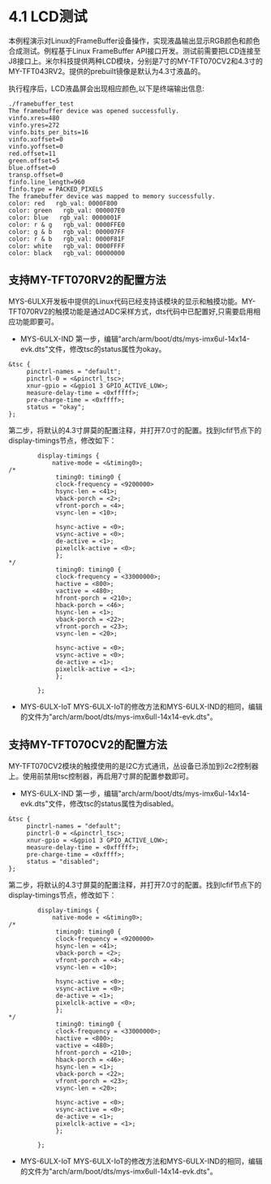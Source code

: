 # 4.1 LCD测试

本例程演示对Linux的FrameBuffer设备操作，实现液晶输出显示RGB颜色和颜色合成测试。例程基于Linux FrameBuffer API接口开发。测试前需要把LCD连接至J8接口上。米尔科技提供两种LCD模块，分别是7寸的MY-TFT070CV2和4.3寸的MY-TFT043RV2。提供的prebuilt镜像是默认为4.3寸液晶的。

执行程序后，LCD液晶屏会出现相应颜色,以下是终端输出信息:

```
./framebuffer_test
The framebuffer device was opened successfully.
vinfo.xres=480
vinfo.yres=272
vinfo.bits_per_bits=16
vinfo.xoffset=0
vinfo.yoffset=0
red.offset=11
green.offset=5
blue.offset=0
transp.offset=0
finfo.line_length=960
finfo.type = PACKED_PIXELS
The framebuffer device was mapped to memory successfully.
color: red   rgb_val: 0000F800
color: green   rgb_val: 000007E0
color: blue   rgb_val: 0000001F
color: r & g   rgb_val: 0000FFE0
color: g & b   rgb_val: 000007FF
color: r & b   rgb_val: 0000F81F
color: white   rgb_val: 0000FFFF
color: black   rgb_val: 00000000
```

## 支持MY-TFT070RV2的配置方法

MYS-6ULX开发板中提供的Linux代码已经支持该模块的显示和触摸功能。MY-TFT070RV2的触摸功能是通过ADC采样方式，dts代码中已配置好,只需要启用相应功能即要可。

* MYS-6ULX-IND
第一步，编辑"arch/arm/boot/dts/mys-imx6ul-14x14-evk.dts"文件，修改tsc的status属性为okay。
```
&tsc {
     pinctrl-names = "default";
     pinctrl-0 = <&pinctrl_tsc>;
     xnur-gpio = <&gpio1 3 GPIO_ACTIVE_LOW>;
     measure-delay-time = <0xfffff>;
     pre-charge-time = <0xffff>;
     status = "okay";
};
```
第二步，将默认的4.3寸屏莫的配置注释，并打开7.0寸的配置。找到lcfif节点下的display-timings节点，修改如下：
```
        display-timings {
            native-mode = <&timing0>;
/*
             timing0: timing0 {
             clock-frequency = <9200000>
             hsync-len = <41>;
             vback-porch = <2>;
             vfront-porch = <4>;
             vsync-len = <10>;
 
             hsync-active = <0>;
             vsync-active = <0>;
             de-active = <1>;
             pixelclk-active = <0>;
             };
*/
             timing0: timing0 {
             clock-frequency = <33000000>;
             hactive = <800>;
             vactive = <480>;
             hfront-porch = <210>;
             hback-porch = <46>;
             hsync-len = <1>;
             vback-porch = <22>;
             vfront-porch = <23>;
             vsync-len = <20>;
 
             hsync-active = <0>;
             vsync-active = <0>;
             de-active = <1>;
             pixelclk-active = <1>;
             };
 
        };
```

* MYS-6ULX-IoT
MYS-6ULX-IoT的修改方法和MYS-6ULX-IND的相同，编辑的文件为"arch/arm/boot/dts/mys-imx6ull-14x14-evk.dts"。

## 支持MY-TFT070CV2的配置方法

MY-TFT070CV2模块的触摸使用的是I2C方式通讯，丛设备已添加到i2c2控制器上。使用前禁用tsc控制器，再启用7寸屏的配置参数即可。

* MYS-6ULX-IND
第一步，编辑"arch/arm/boot/dts/mys-imx6ul-14x14-evk.dts"文件，修改tsc的status属性为disabled。
```
&tsc {
     pinctrl-names = "default";
     pinctrl-0 = <&pinctrl_tsc>;
     xnur-gpio = <&gpio1 3 GPIO_ACTIVE_LOW>;
     measure-delay-time = <0xfffff>;
     pre-charge-time = <0xffff>;
     status = "disabled";
};
```
第二步，将默认的4.3寸屏莫的配置注释，并打开7.0寸的配置。找到lcfif节点下的display-timings节点，修改如下：
```
        display-timings {
            native-mode = <&timing0>;
/*
             timing0: timing0 {
             clock-frequency = <9200000>
             hsync-len = <41>;
             vback-porch = <2>;
             vfront-porch = <4>;
             vsync-len = <10>;
 
             hsync-active = <0>;
             vsync-active = <0>;
             de-active = <1>;
             pixelclk-active = <0>;
             };
*/
             timing0: timing0 {
             clock-frequency = <33000000>;
             hactive = <800>;
             vactive = <480>;
             hfront-porch = <210>;
             hback-porch = <46>;
             hsync-len = <1>;
             vback-porch = <22>;
             vfront-porch = <23>;
             vsync-len = <20>;
 
             hsync-active = <0>;
             vsync-active = <0>;
             de-active = <1>;
             pixelclk-active = <1>;
             };
 
        };
```

* MYS-6ULX-IoT
MYS-6ULX-IoT的修改方法和MYS-6ULX-IND的相同，编辑的文件为"arch/arm/boot/dts/mys-imx6ull-14x14-evk.dts"。


